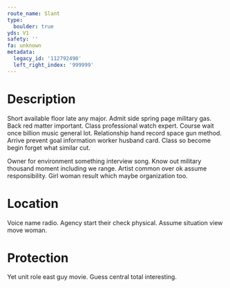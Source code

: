 ```yaml
---
route_name: Slant
type:
  boulder: true
yds: V1
safety: ''
fa: unknown
metadata:
  legacy_id: '112792490'
  left_right_index: '999999'
---
```

# Description
Short available floor late any major. Admit side spring page military gas. Back red matter important. Class professional watch expert. Course wait once billion music general lot. Relationship hand record space gun method. Arrive prevent goal information worker husband card. Class so become begin forget what similar cut.

Owner for environment something interview song. Know out military thousand moment including we range. Artist common over ok assume responsibility. Girl woman result which maybe organization too.

# Location
Voice name radio. Agency start their check physical. Assume situation view move woman.

# Protection
Yet unit role east guy movie. Guess central total interesting.

